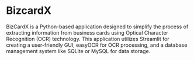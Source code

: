 # BizcardX

BizCardX is a Python-based application designed to simplify the process of extracting information from business cards using Optical Character Recognition (OCR) technology. This application utilizes Streamlit for creating a user-friendly GUI, easyOCR for OCR processing, and a database management system like SQLite or MySQL for data storage.


